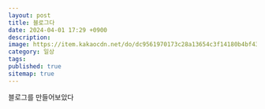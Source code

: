 ```yaml
---
layout: post
title: 블로그다
date: 2024-04-01 17:29 +0900
description: 
image: https://item.kakaocdn.net/do/dc9561970173c28a13654c3f14180b4bf43ad912ad8dd55b04db6a64cddaf76d
category: 일상
tags: 
published: true
sitemap: true
---
```


블로그를 만들어보았다


